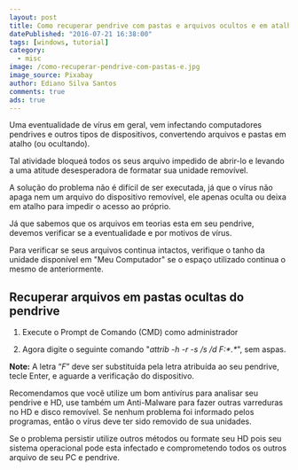 ```yaml
---
layout: post
title: Como recuperar pendrive com pastas e arquivos ocultos e em atalhos
datePublished: "2016-07-21 16:38:00"
tags: [windows, tutorial]
category:
  - misc
image: /como-recuperar-pendrive-com-pastas-e.jpg
image_source: Pixabay
author: Ediano Silva Santos
comments: true
ads: true
---
```


Uma eventualidade de vírus em geral, vem infectando computadores pendrives e outros tipos de dispositivos, convertendo arquivos e pastas em atalho (ou ocultando).

Tal atividade bloqueá todos os seus arquivo impedido de abrir-lo e levando a uma atitude desesperadora de formatar sua unidade removível.

A solução do problema não é difícil de ser executada, já que o vírus não apaga nem um arquivo do dispositivo removível, ele apenas oculta ou deixa em atalho para impedir o acesso ao próprio.

Já que sabemos que os arquivos em teorias esta em seu pendrive, devemos verificar se a eventualidade e por motivos de vírus.

Para verificar se seus arquivos continua intactos, verifique o tanho da unidade disponível em "Meu Computador" se o espaço utilizado continua o mesmo de anteriormente.

## Recuperar arquivos em pastas ocultas do pendrive

1. Execute o Prompt de Comando (CMD) como administrador

2. Agora digite o seguinte comando "_attrib -h -r -s /s /d F:\*.*_", sem aspas.

**Note:** A letra “*F*” deve ser substituída pela letra atribuída ao seu pendrive, tecle Enter, e aguarde a verificação do dispositivo.

Recomendamos que você utilize um bom antivírus para analisar seu pendrive e HD, use também um Anti-Malware para fazer outras varreduras no HD e disco removível. Se nenhum problema foi informado pelos programas, então o vírus deve ter sido removido de sua unidades.

Se o problema persistir utilize outros métodos ou formate seu HD pois seu sistema operacional pode esta infectado e comprometendo todos os outros arquivo de seu PC e pendrive.
